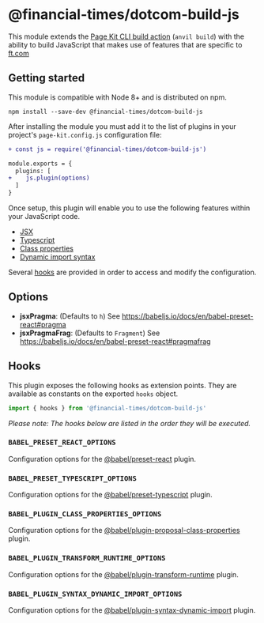 # @financial-times/dotcom-build-js

This module extends the [Page Kit CLI build action][cli] (`anvil build`) with the ability to build JavaScript that makes use of features that are specific to [ft.com]

[cli]: https://github.com/Financial-Times/anvil/tree/master/packages/dotcom-page-kit-cli#build
[ft.com]: https://www.ft.com/


## Getting started

This module is compatible with Node 8+ and is distributed on npm.

```
npm install --save-dev @financial-times/dotcom-build-js
```

After installing the module you must add it to the list of plugins in your project's `page-kit.config.js` configuration file:

```diff
+ const js = require('@financial-times/dotcom-build-js')

module.exports = {
  plugins: [
+    js.plugin(options)
  ]
}
```

Once setup, this plugin will enable you to use the following features within your JavaScript code.

* [JSX](https://reactjs.org/docs/introducing-jsx.html)
* [Typescript](https://www.typescriptlang.org/)
* [Class properties](https://github.com/tc39/proposal-class-public-fields)
* [Dynamic import syntax](https://developers.google.com/web/updates/2017/11/dynamic-import)

Several [hooks](#hooks) are provided in order to access and modify the configuration.


## Options

- **jsxPragma**: (Defaults to `h`) See https://babeljs.io/docs/en/babel-preset-react#pragma
- **jsxPragmaFrag**: (Defaults to `Fragment`) See https://babeljs.io/docs/en/babel-preset-react#pragmafrag


## Hooks

This plugin exposes the following hooks as extension points. They are available as constants on the exported `hooks` object.

```js
import { hooks } from '@financial-times/dotcom-build-js'
```

_Please note: The hooks below are listed in the order they will be executed._

### `BABEL_PRESET_REACT_OPTIONS`

Configuration options for the [@babel/preset-react] plugin.

[@babel/preset-react]: https://babeljs.io/docs/en/babel-preset-react

### `BABEL_PRESET_TYPESCRIPT_OPTIONS`

Configuration options for the [@babel/preset-typescript] plugin.

[@babel/preset-typescript]: https://babeljs.io/docs/en/babel-preset-typescript

### `BABEL_PLUGIN_CLASS_PROPERTIES_OPTIONS`

Configuration options for the [@babel/plugin-proposal-class-properties] plugin.

[@babel/plugin-proposal-class-properties]: https://babeljs.io/docs/en/babel-plugin-proposal-class-properties

### `BABEL_PLUGIN_TRANSFORM_RUNTIME_OPTIONS`

Configuration options for the [@babel/plugin-transform-runtime] plugin.

[@babel/plugin-transform-runtime]: https://babeljs.io/docs/en/babel-plugin-transform-runtime

### `BABEL_PLUGIN_SYNTAX_DYNAMIC_IMPORT_OPTIONS`

Configuration options for the [@babel/plugin-syntax-dynamic-import] plugin.

[@babel/plugin-syntax-dynamic-import]: https://babeljs.io/docs/en/babel-plugin-syntax-dynamic-import
